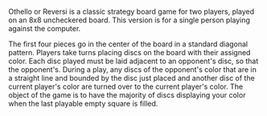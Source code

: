 Othello or Reversi is a classic strategy board game for two players, played on an 8x8 uncheckered board.
This version is for a single person playing against the computer.


The first four pieces go in the center of the board in a standard diagonal pattern.
Players take turns placing discs on the board with their assigned color.
Each disc played must be laid adjacent to an opponent's disc, so that the opponent's.
During a play, any discs of the opponent's color that are in a straight line and bounded by the disc just placed and another disc of the current player's color 
are turned over to the current player's color.
The object of the game is to have the majority of discs displaying your color when the last playable empty square is filled.
